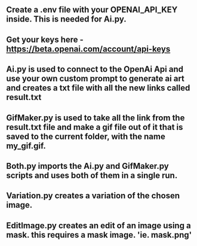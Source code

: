 ## Create a .env file with your OPENAI_API_KEY inside. This is needed for Ai.py.
## Get your keys here - https://beta.openai.com/account/api-keys

## Ai.py is used to connect to the OpenAi Api and use your own custom prompt to generate ai art and creates a txt file with all the new links called result.txt
## GifMaker.py is used to take all the link from the result.txt file and make a gif file out of it that is saved to the current folder, with the name my_gif.gif.

## Both.py imports the Ai.py and GifMaker.py scripts and uses both of them in a single run.

## Variation.py creates a variation of the chosen image.

## EditImage.py creates an edit of an image using a mask. this requires a mask image. 'ie. mask.png'

